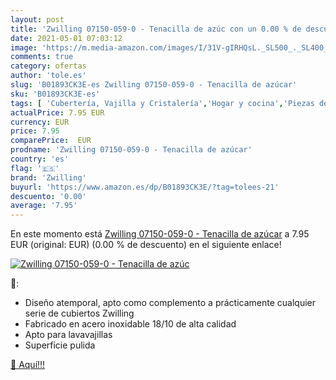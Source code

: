 ```yaml
---
layout: post
title: 'Zwilling 07150-059-0 - Tenacilla de azúc con un 0.00 % de descuento'
date: 2021-05-01 07:03:12
image: 'https://m.media-amazon.com/images/I/31V-gIRHQsL._SL500_._SL400_.jpg'
comments: true
category: ofertas
author: 'tole.es'
slug: 'B01893CK3E-es Zwilling 07150-059-0 - Tenacilla de azúcar'
sku: 'B01893CK3E-es'
tags: [ 'Cubertería, Vajilla y Cristalería','Hogar y cocina','Piezas de cubertería','Pinzas para azúcar','Pinzas y cucharas para servir','azúcar','zwilling', ]
actualPrice: 7.95 EUR
currency: EUR
price: 7.95
comparePrice:  EUR
prodname: 'Zwilling 07150-059-0 - Tenacilla de azúcar'
country: 'es'
flag: '🇪🇸'
brand: 'Zwilling'
buyurl: 'https://www.amazon.es/dp/B01893CK3E/?tag=tolees-21'
descuento: '0.00'
average: '7.95'
---
```


En este momento está [Zwilling 07150-059-0 - Tenacilla de azúcar](https://www.amazon.es/dp/B01893CK3E/?tag=tolees-21) a 7.95 EUR (original:  EUR) (0.00 %  de descuento) en el siguiente enlace!

[![Zwilling 07150-059-0 - Tenacilla de azúc](https://m.media-amazon.com/images/I/31V-gIRHQsL._SL500_._SL400_.jpg)](https://www.amazon.es/dp/B01893CK3E/?tag=tolees-21)

🔎:

- Diseño atemporal, apto como complemento a prácticamente cualquier serie de cubiertos Zwilling
- Fabricado en acero inoxidable 18/10 de alta calidad
- Apto para lavavajillas
- Superficie pulida

[🛒 Aquí!!!](https://www.amazon.es/dp/B01893CK3E/?tag=tolees-21)
